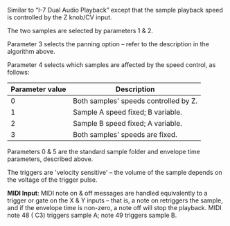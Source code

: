 
Similar to “I-7 Dual Audio Playback” except that the sample playback speed is controlled by the Z knob/CV input.

The two samples are selected by parameters 1 & 2.

Parameter 3 selects the panning option – refer to the description in the algorithm above.

Parameter 4 selects which samples are affected by the speed control, as follows:

<table>
<thead>
<tr class="header">
<th><strong>Parameter value</strong></th>
<th><strong>Description</strong></th>
</tr>
</thead>
<tbody>
<tr class="odd">
<td>0</td>
<td>Both samples' speeds controlled by Z.</td>
</tr>
<tr class="even">
<td>1</td>
<td>Sample A speed fixed; B variable.</td>
</tr>
<tr class="odd">
<td>2</td>
<td>Sample B speed fixed; A variable.</td>
</tr>
<tr class="even">
<td>3</td>
<td>Both samples' speeds are fixed.</td>
</tr>
</tbody>
</table>

Parameters 0 & 5 are the standard sample folder and envelope time parameters, described above.

The triggers are 'velocity sensitive' – the volume of the sample depends on the voltage of the trigger pulse.

**MIDI Input**: MIDI note on & off messages are handled equivalently to a trigger or gate on the X & Y inputs – that is,
a note on retriggers the sample, and if the envelope time is non-zero, a note off will stop the playback. MIDI note 48 (
C3) triggers sample A; note 49 triggers sample B.
